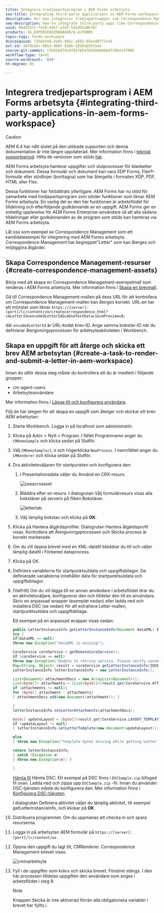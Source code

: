 ```yaml
---
title: Integrera tredjepartsprogram i AEM Forms arbetsyta
seo-title: Integrating third-party applications in AEM Forms workspace
description: Hur man integrerar tredjepartsappar som Correspondence Management i AEM Forms arbetsyta.
seo-description: How-to integrate third-party apps like Correspondence Management in AEM Forms workspace.
uuid: 9649157c-fe28-43bf-a7d3-52ed55a0bf4f
products: SG_EXPERIENCEMANAGER/6.4/FORMS
topic-tags: forms-workspace
discoiquuid: f2bde2e8-da95-48ac-a652-85ead87f2cd3
exl-id: 4df9a16c-0853-4bbf-81bb-1856ab55c5ee
source-git-commit: c5b816d74c6f02f85476d16868844f39b4c47996
workflow-type: tm+mt
source-wordcount: '659'
ht-degree: 0%

---
```


# Integrera tredjepartsprogram i AEM Forms arbetsyta {#integrating-third-party-applications-in-aem-forms-workspace}

>[!CAUTION]
>
>AEM 6.4 har nått slutet på den utökade supporten och denna dokumentation är inte längre uppdaterad. Mer information finns i [teknisk supportperiod](https://helpx.adobe.com/support/programs/eol-matrix.html). Hitta de versioner som stöds [här](https://experienceleague.adobe.com/docs/).

AEM Forms arbetsyta hanterar uppgifter och slutprocesser för blanketter och dokument. Dessa formulär och dokument kan vara XDP Forms, Flex®-formulär eller stödlinjer (borttagna) som har återgetts i formaten XDP, PDF, HTML eller Flex.

Dessa funktioner har förbättrats ytterligare. AEM Forms har nu stöd för samarbete med tredjepartsprogram som stöder funktioner som liknar AEM Forms arbetsyta. En vanlig del av den här funktionen är arbetsflödet för tilldelning och efterföljande godkännande av en uppgift. AEM Forms ger en enhetlig upplevelse för AEM Forms Enterprise-användare så att alla sådana tilldelningar eller godkännanden av de program som stöds kan hanteras via AEM Forms arbetsyta.

Låt oss som exempel se Correspondence Management som ett kandidatexempel för integrering med AEM Forms arbetsyta. Correspondence Management har begreppet&quot;Letter&quot; som kan återges och möjliggöra åtgärder.

## Skapa Correspondence Management-resurser {#create-correspondence-management-assets}

Börja med att skapa en Correspondence Management-exempelmall som renderas i AEM Forms arbetsyta. Mer information finns i [Skapa en brevmall](/help/forms/using/create-letter.md).

Gå till Correspondence Management-mallen på dess URL för att kontrollera om Correspondence Management-mallen kan återges korrekt. URL:en har ett mönster som liknar `https://[server]:[port]/lc/content/cm/createcorrespondence.html?cmLetterId=encodedLetterId&cmUseTestData=1&cmPreview=0;`

där `encodedLetterId` är URL-kodat brev-ID. Ange samma bokstav-ID när du definierar återgivningsprocessen för arbetsyteaktiviteten i Workbench.

## Skapa en uppgift för att återge och skicka ett brev AEM arbetsytan {#create-a-task-to-render-and-submit-a-letter-in-aem-workspace}

Innan du utför dessa steg måste du kontrollera att du är medlem i följande grupper:

* cm-agent-users
* Arbetsyteanvändare

Mer information finns i [Lägga till och konfigurera användare](/help/forms/using/admin-help/adding-configuring-users.md).

Följ de här stegen för att skapa en uppgift som återger och skickar ett brev AEM arbetsytan:

1. Starta Workbench. Logga in på localhost som administratör.
1. Klicka på Arkiv > Nytt > Program. I fältet Programnamn anger du `CMDemoSample` och klicka sedan på Slutför.
1. Välj `CMDemoSample/1.0` och högerklicka `NewProcess`. I namnfältet anger du `CMRenderer` och klicka sedan på Slutför.
1. Dra aktivitetsväljaren för startpunkten och konfigurera den:

   1. I Presentationsdata väljer du Använd en CRX-resurs.

      ![useacrxasset](assets/useacrxasset.png)

   1. Bläddra efter en resurs. I dialogrutan Välj formulärresurs visas alla bokstäver på servern på fliken Bokstäver.

      ![lettertab](assets/lettertab.png)

   1. Välj lämplig bokstav och klicka på **OK**.

1. Klicka på Hantera åtgärdsprofiler. Dialogrutan Hantera åtgärdsprofil visas. Kontrollera att Återgivningsprocessen och Skicka process är korrekt markerade.
1. Om du vill öppna brevet med en XML-datafil bläddrar du till och väljer lämplig datafil i Förbered dataprocess.
1. Klicka på OK.
1. Definiera variablerna för startpunktsutdata och uppgiftsbilagor. De definierade variablerna innehåller data för startpunktsutdata och uppgiftsbilagor.
1. (Valfritt) Om du vill lägga till en annan användare i arbetsflödet drar du en aktivitetsväljare, konfigurerar den och tilldelar den till en användare. Skriv en anpassad wrapper (exemplet nedan) eller ladda ned och installera DSC (se nedan) för att extrahera Letter-mallen, startpunktsutdata och uppgiftsbilaga.

   Ett exempel på en anpassad wrapper visas nedan:

   ```java
   public LetterInstanceInfo getLetterInstanceInfo(Document dataXML) throws Exception {
   try {
   if(dataXML == null)
   throw new Exception("dataXML is missing");
   
   CoreService coreService = getRemoteCoreService();
   if (coreService == null)
   throw new Exception("Unable to retrive service. Please verify connection details.");
   Map<String, Object> result = coreService.getLetterInstanceInfo(IOUtils.toString(dataXML.getInputStream(), "UTF-8"));
   LetterInstanceInfo letterInstanceInfo = new LetterInstanceInfo();
   
   List<Document> attachmentDocs = new ArrayList<Document>();
   List<byte[]> attachments = (List<byte[]>)result.get(CoreService.ATTACHMENT_KEY);
   if (attachments != null){
   for (byte[] attachment : attachments)
   { attachmentDocs.add(new Document(attachment)); }
   
   }
   letterInstanceInfo.setLetterAttachments(attachmentDocs);
   
   byte[] updateLayout = (byte[])result.get(CoreService.LAYOUT_TEMPLATE_KEY);
   if (updateLayout != null)
   { letterInstanceInfo.setLetterTemplate(new Document(updateLayout)); }
   
   else
   { throw new Exception("template bytes missing while getting Letter instance Info."); }
   
   return letterInstanceInfo;
   } catch (Exception e)
   { throw new Exception(e); }
   
   }
   ```

   [Hämta fil](assets/dscsample.zip)
Hämta DSC: Ett exempel på DSC finns i `DSCSample.zip` bifogad fil ovan. Ladda ned och zippa upp `DSCSample.zip` -fil. Innan du använder DSC-tjänsten måste du konfigurera den. Mer information finns i [Konfigurera DSC-tjänsten](/help/forms/using/add-action-button-in-create-correspondence-ui.md#p-configure-the-dsc-service-p).

   I dialogrutan Definiera aktivitet väljer du lämplig aktivitet, till exempel getLetterInstanceInfo, och klickar på **OK**.

1. Distribuera programmet. Om du uppmanas att checka in och spara resurserna.
1. Logga in på arbetsytan AEM formulär på `https://[server]:[port]/lc/content/ws`.
1. Öppna den uppgift du lagt till, CMRenderer. Correspondence Management-brevet visas.

   ![cminarbetsyta](assets/cminworkspace.png)

1. Fyll i de uppgifter som krävs och skicka brevet. Fönstret stängs. I den här processen tilldelas uppgiften den användare som anges i arbetsflödet i steg 9.

   >[!NOTE]
   >
   >Knappen Skicka är inte aktiverad förrän alla obligatoriska variabler i brevet har fyllts i.
